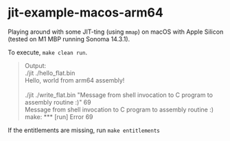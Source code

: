 # jit-example-macos-arm64

Playing around with some JIT-ting (using `mmap`) on macOS with Apple Silicon (tested on M1 MBP running Sonoma 14.3.1).

To execute, `make clean run`.

> Output:<br>
> ./jit ./hello_flat.bin<br>
> Hello, world from arm64 assembly!<br>
> <br>
> ./jit ./write_flat.bin "Message from shell invocation to C program to assembly routine :)" 69<br>
> Message from shell invocation to C program to assembly routine :)<br>
> make: *** [run] Error 69<br>

If the entitlements are missing, run `make entitlements`
